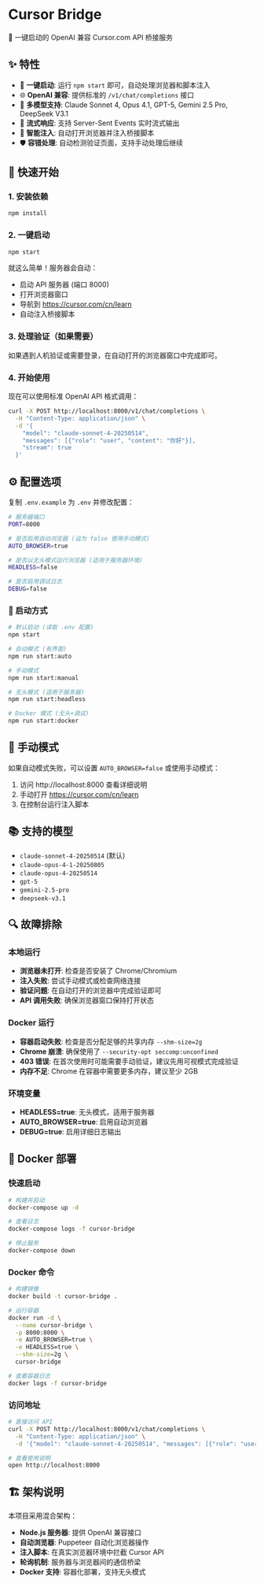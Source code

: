 # Cursor Bridge

🚀 一键启动的 OpenAI 兼容 Cursor.com API 桥接服务

## ✨ 特性

- 🔌 **一键启动**: 运行 `npm start` 即可，自动处理浏览器和脚本注入
- 🌐 **OpenAI 兼容**: 提供标准的 `/v1/chat/completions` 接口
- 🤖 **多模型支持**: Claude Sonnet 4, Opus 4.1, GPT-5, Gemini 2.5 Pro, DeepSeek V3.1
- 📡 **流式响应**: 支持 Server-Sent Events 实时流式输出
- 🎯 **智能注入**: 自动打开浏览器并注入桥接脚本
- 🛡️ **容错处理**: 自动检测验证页面，支持手动处理后继续

## 🚀 快速开始

### 1. 安装依赖
```bash
npm install
```

### 2. 一键启动
```bash
npm start
```

就这么简单！服务器会自动：
- 启动 API 服务器 (端口 8000)
- 打开浏览器窗口
- 导航到 https://cursor.com/cn/learn
- 自动注入桥接脚本

### 3. 处理验证（如果需要）
如果遇到人机验证或需要登录，在自动打开的浏览器窗口中完成即可。

### 4. 开始使用
现在可以使用标准 OpenAI API 格式调用：

```bash
curl -X POST http://localhost:8000/v1/chat/completions \
  -H "Content-Type: application/json" \
  -d '{
    "model": "claude-sonnet-4-20250514",
    "messages": [{"role": "user", "content": "你好"}],
    "stream": true
  }'
```

## ⚙️ 配置选项

复制 `.env.example` 为 `.env` 并修改配置：

```bash
# 服务器端口
PORT=8000

# 是否启用自动浏览器 (设为 false 使用手动模式)
AUTO_BROWSER=true

# 是否以无头模式运行浏览器 (适用于服务器环境)
HEADLESS=false

# 是否启用调试日志
DEBUG=false
```

### 🚀 启动方式

```bash
# 默认启动 (读取 .env 配置)
npm start

# 自动模式 (有界面)
npm run start:auto

# 手动模式
npm run start:manual

# 无头模式 (适用于服务器)
npm run start:headless

# Docker 模式 (无头+调试)
npm run start:docker
```

## 🔧 手动模式

如果自动模式失败，可以设置 `AUTO_BROWSER=false` 或使用手动模式：

1. 访问 http://localhost:8000 查看详细说明
2. 手动打开 https://cursor.com/cn/learn
3. 在控制台运行注入脚本

## 📚 支持的模型

- `claude-sonnet-4-20250514` (默认)
- `claude-opus-4-1-20250805`
- `claude-opus-4-20250514`
- `gpt-5`
- `gemini-2.5-pro`
- `deepseek-v3.1`

## 🔍 故障排除

### 本地运行
- **浏览器未打开**: 检查是否安装了 Chrome/Chromium
- **注入失败**: 尝试手动模式或检查网络连接
- **验证问题**: 在自动打开的浏览器中完成验证即可
- **API 调用失败**: 确保浏览器窗口保持打开状态

### Docker 运行
- **容器启动失败**: 检查是否分配足够的共享内存 `--shm-size=2g`
- **Chrome 崩溃**: 确保使用了 `--security-opt seccomp:unconfined`
- **403 错误**: 在首次使用时可能需要手动验证，建议先用可视模式完成验证
- **内存不足**: Chrome 在容器中需要更多内存，建议至少 2GB

### 环境变量
- **HEADLESS=true**: 无头模式，适用于服务器
- **AUTO_BROWSER=true**: 启用自动浏览器
- **DEBUG=true**: 启用详细日志输出

## 🐳 Docker 部署

### 快速启动

```bash
# 构建并启动
docker-compose up -d

# 查看日志
docker-compose logs -f cursor-bridge

# 停止服务
docker-compose down
```

### Docker 命令

```bash
# 构建镜像
docker build -t cursor-bridge .

# 运行容器
docker run -d \
  --name cursor-bridge \
  -p 8000:8000 \
  -e AUTO_BROWSER=true \
  -e HEADLESS=true \
  --shm-size=2g \
  cursor-bridge

# 查看容器日志
docker logs -f cursor-bridge
```

### 访问地址

```bash
# 直接访问 API
curl -X POST http://localhost:8000/v1/chat/completions \
  -H "Content-Type: application/json" \
  -d '{"model": "claude-sonnet-4-20250514", "messages": [{"role": "user", "content": "Hello"}], "stream": true}'

# 查看使用说明
open http://localhost:8000
```

## 🏗️ 架构说明

本项目采用混合架构：
- **Node.js 服务器**: 提供 OpenAI 兼容接口
- **自动浏览器**: Puppeteer 自动化浏览器操作
- **注入脚本**: 在真实浏览器环境中拦截 Cursor API
- **轮询机制**: 服务器与浏览器间的通信桥梁
- **Docker 支持**: 容器化部署，支持无头模式
